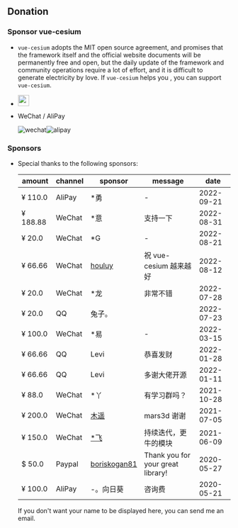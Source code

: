 <!--
 * @Author: zouyaoji@https://github.com/zouyaoji
 * @Date: 2021-07-13 09:06:45
 * @LastEditTime: 2022-09-22 12:45:51
 * @LastEditors: zouyaoji
 * @Description:
 * @FilePath: \vue-cesium@next\website\docs\en-US\donations.md
-->

## Donation

### Sponsor vue-cesium

- `vue-cesium` adopts the MIT open source agreement, and promises that the framework itself and the official website documents will be permanently free and open, but the daily update of the framework and community operations require a lot of effort, and it is difficult to generate electricity by love. If `vue-cesium` helps you , you can support `vue-cesium`.

- <a href="https://www.paypal.me/zouyaoji" target="_blank"><img src="https://zouyaoji.top/vue-cesium/images/paypal.png" style="height:25px;" /></a>
- WeChat / AliPay
  <div style="display: flex">
    <img alt="wechat" title="wechat" src="https://zouyaoji.top/vue-cesium/images/wechat.png">
    <img alt="alipay" title="alipay" src="https://zouyaoji.top/vue-cesium/images/alipay.png">
  </div>

### Sponsors

- Special thanks to the following sponsors:

  | amount   | channel | sponsor                                         | message                           | date       |
  | -------- | ------- | ----------------------------------------------- | --------------------------------- | ---------- |
  | ¥ 110.0  | AliPay  | \*勇                                            | -                                 | 2022-09-21 |
  | ¥ 188.88 | WeChat  | \*意                                            | 支持一下                          | 2022-08-31 |
  | ¥ 20.0   | WeChat  | \*G                                             | -                                 | 2022-08-21 |
  | ¥ 66.66  | WeChat  | [houluy](https://github.com/houluy)             | 祝 vue-cesium 越来越好            | 2022-08-12 |
  | ¥ 20.0   | WeChat  | \*龙                                            | 非常不错                          | 2022-07-28 |
  | ¥ 20.0   | QQ      | 兔子。                                          |                                   | 2022-07-23 |
  | ¥ 100.0  | WeChat  | \*易                                            | -                                 | 2022-03-15 |
  | ¥ 66.66  | QQ      | Levi                                            | 恭喜发财                          | 2022-01-28 |
  | ¥ 66.66  | QQ      | Levi                                            | 多谢大佬开源                      | 2022-01-11 |
  | ¥ 88.0   | WeChat  | \*丫                                            | 有学习群吗？                      | 2021-10-28 |
  | ¥ 200.0  | WeChat  | [木遥](https://github.com/muyao1987)            | mars3d 谢谢                       | 2021-07-05 |
  | ¥ 150.0  | WeChat  | [\*飞](https://github.com/ZephyrTan)            | 持续迭代，更牛的模块              | 2021-06-09 |
  | $ 50.0   | Paypal  | [boriskogan81](https://github.com/boriskogan81) | Thank you for your great library! | 2020-05-27 |
  | ¥ 100.0  | AliPay  | -。向日葵                                       | 咨询费                            | 2020-05-21 |

  If you don't want your name to be displayed here, you can send me an email.
